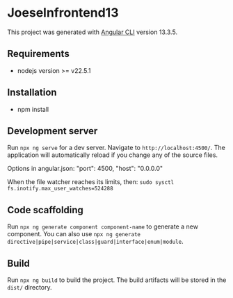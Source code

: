# Joeselnfrontend13

This project was generated with [Angular CLI](https://github.com/angular/angular-cli) version 13.3.5.

## Requirements

- nodejs version >= v22.5.1


## Installation

- npm install

## Development server

Run `npx ng serve` for a dev server. Navigate to `http://localhost:4500/`. The application will automatically reload if you change any of the source files.

Options in angular.json:  "port": 4500, "host": "0.0.0.0"

When the file watcher reaches its limits, then: `sudo sysctl fs.inotify.max_user_watches=524288`



## Code scaffolding

Run `npx ng generate component component-name` to generate a new component. You can also use `npx ng generate directive|pipe|service|class|guard|interface|enum|module`.

## Build

Run `npx ng build` to build the project. The build artifacts will be stored in the `dist/` directory.






